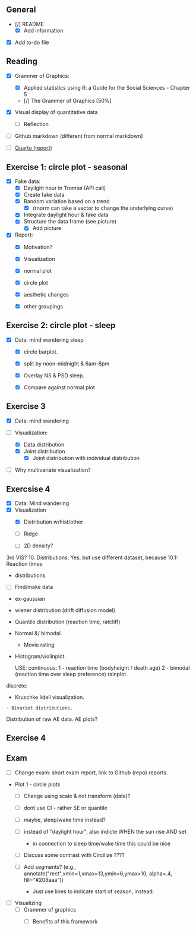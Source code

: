 ## General
-   [/] README
    -   [x] Add information
-   [x] Add to-do file

## Reading
-   [x] Grammer of Graphics:
    -   [x] Applied statistics using R: a Guide for the Social Sciences - Chapter 5
    -   [/] The Grammer of Graphics  [50%]
-   [x] Visual display of quantitative data
    -   [ ] Reflection 
-   [ ] Github markdown (different from normal markdown)
-   [ ] [Quarto (report)](https://quarto.org/docs/guide/)


## Exercise 1: circle plot - seasonal
-   [x] Fake data:
    -   [x] Daylight hour in Tromsø (API call)
    -   [x] Create fake data
    -   [x] Random variation based on a trend
      -   [x] (rnorm can take a vector to change the underlying curve)
    -   [x] Integrate daylight hour & fake data
    -   [x] Structure the data frame (see picture)
        -   [x] Add picture
-   [x] Report: 
    - [x] Motivation?
    -   [x] Visualization
    - [x] normal plot
    -   [x] circle plot
    - [x] aesthetic changes
    -   [x] other groupings


## Exercise 2: circle plot - sleep
- [x] Data: mind wandering sleep 
	- [x] circle barplot. 
	- [x] split by noon-midnight & 6am-6pm 
	- [x] Overlay NS & PSD sleep. 
	- [x] Compare against normal plot


## Exercise 3
- [x] Data: mind wandering
- [ ] Visualization:
  - [x] Data distribution
  - [x] Joint distribution
    - [x] Joint distribution with individual distribution
- [ ] Why multivariate visualization?


## Exercsise 4
- [x] Data: Mind wandering
- [x] Visualization 
  - [x] Distribution w/hist/other
  - [ ] Ridge
  - [ ] 2D density? 





3rd VIS?
10. Distributions: Yes, but use different dataset, because 
10.1: Reaction times

- distributions
- [ ] Find/make data
- ex-gaussian
- wiener distribution (drift diffusion model)
- Quantile distribution (reaction time, ratcliff)

- Normal &/ bimodal. 
   - Movie rating

- Histogram/violinplot. 
   
   USE: 
continuous:
1 - reaction time (bodyheight / death age) 
2 - bimodal (reaction time over sleep preference)
   rainplot.

discrete: 
   -  Kruschke lidell visualization. 

    - Bivariet distributions.


Distribution of raw AE data. 
AE plots? 


## Exercise 4


## Exam 
- [ ] Change exam: short exam report, link to Github (repo) reports. 
- Plot 1 - circle plots
  - [ ] Change using scale & not transform (data)? 
  - [ ] dont use CI - rather SE or quantile
  - [ ] maybe, sleep/wake time instead? 
  - [ ] instead of "daylight hour", also indicte WHEN the sun rise AND set 
	- in connection to sleep time/wake time  this could be nice
  - [ ] Discuss some contrast with Circilize ???? 
  
  - [ ] Add segments? (e.g., annotate("rect",xmin=1,xmax=13,ymin=6,ymax=10, alpha=.4, fill="#208aaa"))
       - Just use lines to indicate start of season, instead. 

- [ ] Visualizing
  - [ ] Grammer of graphics
    - [ ] Benefits of this framework 

